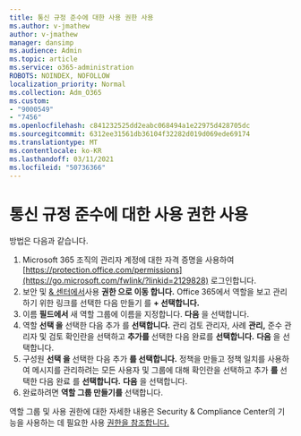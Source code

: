 ```yaml
---
title: 통신 규정 준수에 대한 사용 권한 사용
ms.author: v-jmathew
author: v-jmathew
manager: dansimp
ms.audience: Admin
ms.topic: article
ms.service: o365-administration
ROBOTS: NOINDEX, NOFOLLOW
localization_priority: Normal
ms.collection: Adm_O365
ms.custom:
- "9000549"
- "7456"
ms.openlocfilehash: c841232525dd2eabc068494a1e22975d428705dc
ms.sourcegitcommit: 6312ee31561db36104f32282d019d069ede69174
ms.translationtype: MT
ms.contentlocale: ko-KR
ms.lasthandoff: 03/11/2021
ms.locfileid: "50736366"
---
```

# <a name="enable-permissions-for-communication-compliance"></a>통신 규정 준수에 대한 사용 권한 사용

방법은 다음과 같습니다.

1. Microsoft 365 조직의 관리자 계정에 대한 자격 증명을 사용하여 [https://protection.office.com/permissions](https://go.microsoft.com/fwlink/?linkid=2129828) 로그인합니다.
2. 보안 및 [& 센터에서](https://go.microsoft.com/fwlink/?linkid=2101341)사용 **권한 으로 이동 합니다.** Office 365에서 역할을 보고 관리하기 위한 링크를 선택한 다음 만들기 를 **\+ 선택합니다.**
3. 이름 **필드에서** 새 역할 그룹에 이름을 지정합니다. **다음** 을 선택합니다.
4. 역할 **선택 을** 선택한 다음 추가 를 **선택합니다.** 관리 검토 관리자, 사례 **관리,** 준수 관리자 및 검토 확인란을 선택하고 **추가를** 선택한 다음 완료를  **선택합니다.** **다음** 을 선택합니다.
5. 구성원 **선택 을** 선택한 다음 추가 **를 선택합니다.** 정책을 만들고 정책 일치를 사용하여 메시지를 관리하려는 모든 사용자 및 그룹에 대해 확인란을 선택하고 추가 **를** 선택한 다음 완료 를 **선택합니다.** **다음** 을 선택합니다.
6. 완료하려면 **역할 그룹 만들기를** 선택합니다.

역할 그룹 및 사용 권한에 대한 자세한 내용은 Security & Compliance Center의 기능을 사용하는 데 필요한 사용 [권한을 참조합니다.](https://go.microsoft.com/fwlink/?linkid=2114184)
